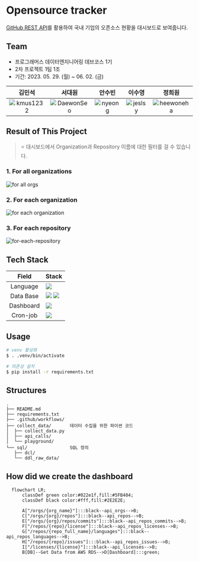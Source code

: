# Opensource tracker

[GitHub REST API](https://docs.github.com/ko/rest?apiVersion=v3)를 활용하여 국내 기업의 오픈소스 현황을 대시보드로 보여줍니다.

## Team

- 프로그래머스 데이터엔지니어링 데브코스 1기
- 2차 프로젝트 1팀 1조
- 기간: 2023. 05. 29. (월) ~ 06. 02. (금)

| **김민석** | **서대원** | **안수빈** | **이수영** | **정희원** |
|:---:|:---:|:---:|:---:|:---:|
| ![kmus1232](https://github.com/kmus1232.png) | ![DaewonSeo](https://github.com/DaewonSeo.png) | ![nyeong](https://github.com/nyeong.png) | ![jeslsy](https://github.com/jeslsy.png) | ![heewoneha](https://github.com/heewoneha.png) |


## Result of This Project

> ⭐ 대시보드에서 Organization과 Repository 이름에 대한 필터를 걸 수 있습니다.

### 1. For all organizations

![for all orgs](https://github.com/heewoneha/reflections/assets/74031620/797f3c39-e984-4d54-9f3a-b69ea4a2c692)

### 2. For each organization
![for each organization](https://github.com/heewoneha/reflections/assets/74031620/e9aadfd6-448e-4969-a5e1-c42cc1a9a5b6)

### 3. For each repository
![for-each-repository](https://github.com/heewoneha/heewoneha.github.io/assets/74031620/ba1cdb79-ce5b-4533-876f-25bec7c09173)


## Tech Stack

| Field | Stack |
|:---:|:---|
| Language | <img src="https://img.shields.io/badge/Python-3776AB?style=for-the-badge&logo=Python&logoColor=white"/> |
| Data Base | <img src="https://img.shields.io/badge/Amazon RDS-232F3E?style=for-the-badge&logo=amazonaws&logoColor=white"/> <img src="https://img.shields.io/badge/PostgreSQL-336791?style=for-the-badge&logo=postgresql&logoColor=white"/>  |
| Dashboard | <img src="https://img.shields.io/badge/Preset-04B404?style=for-the-badge&logo=preset&logoColor=white"/> |
| Cron-job | <img src="https://img.shields.io/badge/github actions-181717?style=for-the-badge&logo=githubactions&logoColor=white"> |


## Usage

```bash
# venv 활성화
$ . .venv/bin/activate

# 의존성 설치
$ pip install -r requirements.txt
```


## Structures

```
.
├── README.md
├── requirements.txt
├── .github/workflows/
├── collect_data/       데이터 수집을 위한 파이썬 코드
│  ├── collect_data.py
│  ├── api_calls/
│  └── playground/
└── sql/                SQL 정의
   ├── dcl/
   └── ddl_raw_data/
```


## How did we create the dashboard

```mermaid
  flowchart LR;
      classDef green color:#022e1f,fill:#5FB404;
      classDef black color:#fff,fill:#2E2E2E;

      A["/orgs/{org_name}"]:::black--api_orgs-->B;
      C["/orgs/{org}/repos"]:::black--api_repos-->B;
      E["/orgs/{org}/repos/commits"]:::black--api_repos_commits-->B;
      F["/repos/{repo}/license"]:::black--api_repos_licenses-->B;
      G["/repos/{repo_full_name}/languages"]:::black--api_repos_languages-->B;
      H["/repos/{repo}/issues"]:::black--api_repos_issues-->B;
      I["/licenses/{license}"]:::black--api_licenses-->B;
      B[DB]--Get Data from AWS RDS-->D[Dashboard]:::green;
```
